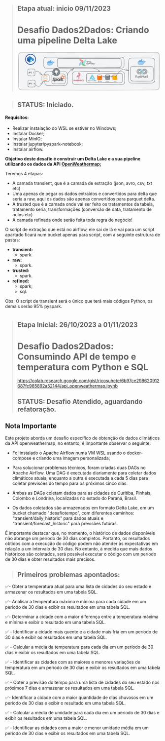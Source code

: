 > ## Etapa atual: inicio 09/11/2023
> # Desafio Dados2Dados: Criando uma pipeline Delta Lake
> <img src =  "assets/photo_2023-10-25_21-25-10.jpg">

>## STATUS: Iniciado.

#### Requisitos:
- Realizar instalação do WSL se estiver no Windows;
- Instalar Docker;
- Instalar MinIO;
- Instalar jupyter/pyspark-notebook;
- Instalar airflow.

**Objetivo deste desafio é construir um Delta Lake e a sua pipeline utilizando os dados da API [OpenWeathermap](https://openweathermap.org/api);**

Teremos 4 etapas:
- A camada transient, que é a camada de extração (json, avro, csv, txt etc) 
- Uma apenas de pegar os dados extraídos e convertidos para delta que seria a raw, aqui os dados são apenas convertidos para parquet delta. 
- A trusted que é a camada onde vai ser feito os tratamentos da tabela, tratamento seria, transformações (conversão de data, tratamento de nulos etc) 
- A camada refinada onde serão feita toda regra de negócio!

O script de extração que está no airflow, ele sai de lá e vai para um script apartado ficará num bucket apenas para script, com a seguinte estrutura de pastas:
- **transient:**
   - spark.
- **raw:**
   - spark.
- **trusted:**
   - spark.
- **refined:**
   - spark;
   - sql.

Obs: O script de transient será o único que terá mais códigos Python, os demais serão 95% pyspark.
#
#

> ## Etapa Inicial: 26/10/2023 a 01/11/2023
> # Desafio Dados2Dados: Consumindo API de tempo e temperatura com Python e SQL
> https://colab.research.google.com/gist/ricosuhete/6b97ce298620912687fc985892a52144/api_openweathermap.ipynb
> ## STATUS: Desafio Atendido, aguardando refatoração.

## Nota Importante

Este projeto aborda um desafio específico de obtenção de dados climáticos da API openweathermap, no entanto, é importante observar o seguinte:

- Foi instalado o Apache Airflow numa VM WSL usando o docker-compose e criando uma imagem personalizada;

- Para solucionar problemas técnicos, foram criadas duas DAGs no Apache Airflow. Uma DAG é executada diariamente para coletar dados climáticos atuais, enquanto a outra é executada a cada 5 dias para coletar previsões do tempo para os próximos cinco dias.

- Ambas as DAGs coletam dados para as cidades de Curitiba, Pinhais, Colombo e Londrina, localizadas no estado do Paraná, Brasil.

- Os dados coletados são armazenados em formato Delta Lake, em um bucket chamado "desafiotempo", com diferentes caminhos: "transient/daily_historic" para dados atuais e "transient/forecast_historic" para previsões futuras.

É importante destacar que, no momento, o histórico de dados disponíveis não abrange um período de 30 dias completos. Portanto, os resultados obtidos com a execução do código podem não atender às expectativas em relação a um intervalo de 30 dias. No entanto, à medida que mais dados históricos são coletados, será possível executar o código com um período de 30 dias e obter resultados mais precisos.


> ## Primeiros problemas apontados:

✅- Obter a temperatura atual para uma lista de cidades do seu estado e armazenar os resultados em uma tabela SQL.

✅- Analisar a temperatura máxima e mínima para cada cidade em um período de 30 dias e exibir os resultados em uma tabela SQL.

✅- Determinar a cidade com a maior diferença entre a temperatura máxima e mínima e exibir o resultado em uma tabela SQL.

✅ - Identificar a cidade mais quente e a cidade mais fria em um período de 30 dias e exibir os resultados em uma tabela SQL.

✅ - Calcular a média da temperatura para cada dia em um período de 30 dias e exibir os resultados em uma tabela SQL.

✅ - Identificar as cidades com as maiores e menores variações de temperatura em um período de 30 dias e exibir os resultados em uma tabela SQL.

✅ - Obter a previsão do tempo para uma lista de cidades do seu estado nos próximos 7 dias e armazenar os resultados em uma tabela SQL.

✅- Identificar a cidade com a maior quantidade de dias chuvosos em um período de 30 dias e exibir o resultado em uma tabela SQL.

✅ - Calcular a média de umidade para cada dia em um período de 30 dias e exibir os resultados em uma tabela SQL.

✅ - Identificar as cidades com a maior e menor umidade média em um período de 30 dias e exibir os resultados em uma tabela SQL.